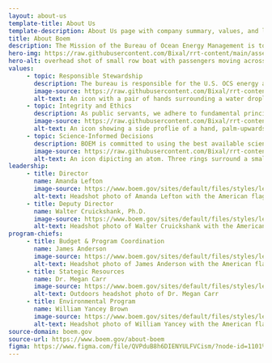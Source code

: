 ```yaml
---
layout: about-us
template-title: About Us
template-description: About Us page with company summary, values, and leadership profiles.
title: About Boem
description: The Mission of the Bureau of Ocean Energy Management is to manage development of U.S. Outer Continental Shelf energy and mineral resources in an environmentally and economically responsible way.
hero-img: https://raw.githubusercontent.com/Bixal/rrt-content/main/assets/img/waterboat.jpeg
hero-alt: overhead shot of small row boat with passengers moving across clear water, from bottom to top
values:
     - topic: Responsible Stewardship
       description: The bureau is responsible for the U.S. OCS energy and mineral resources, as well as protecting the environment the development may impact. These resources belong to the American people and future generations of Americans; wise use of and fair return for these resources are foremost in our management efforts.
       image-source: https://raw.githubusercontent.com/Bixal/rrt-content/fb9fb47fe181172aaf1ed035aa485ea7c9285b1d/assets/img/icon-protect-water.svg
       alt-text: An icon with a pair of hands surrounding a water droplet from below it.
     - topic: Integrity and Ethics
       description: As public servants, we adhere to fundamental principles of ethical behavior. In accordance with the examples set by BOEM leadership, each BOEM employee is expected to demonstrates both professional and personal integrity. This includes a commitment to the highest level of scientific and scholarly integrity.
       image-source: https://raw.githubusercontent.com/Bixal/rrt-content/main/assets/img/icon-ethics.svg
       alt-text: An icon showing a side proflie of a hand, palm-upwards, with a Scale of Justice above it.
     - topic: Science-Informed Decisions
       description: BOEM is committed to using the best available science in bureau decision making. To inform the wide range of decisions within the bureau, BOEM employs a significant number of scientists and technical experts across relevant disciplines to make sound decisions at all levels of the organization.
       image-source: https://raw.githubusercontent.com/Bixal/rrt-content/main/assets/img/icon-science.svg
       alt-text: An icon dipicting an atom. Three rings surround a small dot at the center.
leadership:
     - title: Director
       name: Amanda Lefton
       image-source: https://www.boem.gov/sites/default/files/styles/leadership/public/2021-03/LeftonAmanda_copyright-NY.jpg?itok=9LylxJ2G
       alt-text: Headshot photo of Amanda Lefton with the American flag in the background
     - title: Deputy Director
       name: Walter Cruickshank, Ph.D.
       image-source: https://www.boem.gov/sites/default/files/styles/leadership/public/2019-03/BOEM%20Dep.%20Director%20Photo.JPG?itok=K808AQi7
       alt-text: Headshot photo of Walter Cruickshank with the American flag in the background
program-chiefs:
     - title: Budget & Program Coordination
       name: James Anderson
       image-source: https://www.boem.gov/sites/default/files/styles/leadership/public/2019-10/James%20Anderson.jpg?itok=TpwchbRD
       alt-text: Headshot photo of James Anderson with the American flag in the background
     - title: Stategic Resources
       name: Dr. Megan Carr
       image-source: https://www.boem.gov/sites/default/files/styles/leadership/public/2020-08/Megan%20Carr.jpg?itok=yqieVPfd
       alt-text: Outdoors headshot photo of Dr. Megan Carr
     - title: Environmental Program
       name: William Yancey Brown
       image-source: https://www.boem.gov/sites/default/files/styles/leadership/public/2019-10/Bill%20Brown.jpg?itok=dxGVQDCC
       alt-text: Headshot photo of William Yancey with the American flag in the background
source-domain: boem.gov
source-url: https://www.boem.gov/about-boem
figma: https://www.figma.com/file/QVPduB8h6DIENYULFVCism/?node-id=1101%3A3131
---
```


